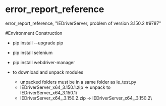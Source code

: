 # error_report_reference
error_report_reference,  "IEDriverServer, problem of version 3.150.2 #9787" 

#Environment Construction
  * pip install --upgrade pip
  * pip install selenium
  * pip install webdriver-manager

  * to download and unpack modules
    * unpacked folders must be in a same folder as ie_test.py
    * IEDriverServer_x64_3.150.1.zip -> unpack to IEDriverServer_x64_3.150.1\
    * IEDriverServer_x64_.3.150.2.zip -> IEDriverServer_x64_.3.150.2\

